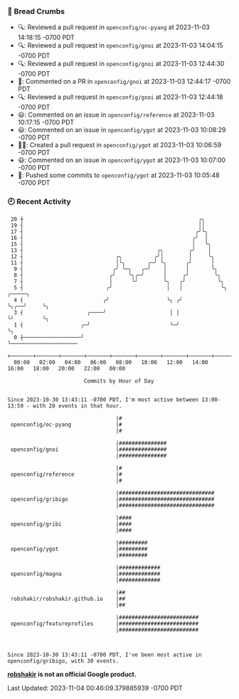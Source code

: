 ### 🍞 Bread Crumbs

 * 🔍: Reviewed a pull request in  `openconfig/oc-pyang` at 2023-11-03 14:18:15 -0700 PDT
 * 🔍: Reviewed a pull request in  `openconfig/gnoi` at 2023-11-03 14:04:15 -0700 PDT
 * 🔍: Reviewed a pull request in  `openconfig/gnoi` at 2023-11-03 12:44:30 -0700 PDT
 * 💬: Commented on a PR in  `openconfig/gnoi` at 2023-11-03 12:44:17 -0700 PDT
 * 🔍: Reviewed a pull request in  `openconfig/gnoi` at 2023-11-03 12:44:18 -0700 PDT
 * 😃: Commented on an issue in `openconfig/reference` at 2023-11-03 10:17:15 -0700 PDT
 * 😃: Commented on an issue in `openconfig/ygot` at 2023-11-03 10:08:29 -0700 PDT
 * ✍🏼: Created a pull request in `openconfig/ygot` at 2023-11-03 10:06:59 -0700 PDT
 * 😃: Commented on an issue in `openconfig/ygot` at 2023-11-03 10:07:00 -0700 PDT
 * 🚢: Pushed some commits to `openconfig/ygot` at 2023-11-03 10:05:48 -0700 PDT

### 🕘 Recent Activity
```
 20 ┼                                                       ╭╮
 19 ┤                                                       ││
 17 ┤                                                      ╭╯╰╮
 16 ┤                                                     ╭╯  │
 15 ┤                                                     │   ╰╮
 13 ┤                                          ╭╮        ╭╯    │
 12 ┤                             ╭╮          ╭╯│        │     ╰╮
 11 ┤                             │╰╮       ╭─╯ ╰╮      ╭╯      │
  9 ┤                            ╭╯ ╰─╮   ╭─╯    │      │       ╰╮
  8 ┤                           ╭╯    ╰╮╭─╯      │     ╭╯        ╰╮
  7 ┤                           │      ╰╯        ╰╮   ╭╯          ╰╮
  5 ┤                          ╭╯                 │   │            ╰╮    ╭─────╮
  4 ┤                         ╭╯                  ╰╮ ╭╯             ╰╮╭──╯     ╰╮
  3 ┤                    ╭────╯                    │ │               ╰╯         ╰╮
  1 ┤                  ╭─╯                         ╰─╯                           ╰╮
  0 ┼──────────────────╯                                                          ╰─────────────────────
    +───────+───────+───────+───────+───────+───────+───────+───────+───────+───────+───────+───────+────
  00:00   02:00   04:00   06:00   08:00   10:00   12:00   14:00   16:00   18:00   20:00   22:00   00:00   

						Commits by Hour of Day


Since 2023-10-30 13:43:11 -0700 PDT, I'm most active between 13:00-13:59 - with 20 events in that hour.

```



```
                                  |#
 openconfig/oc-pyang              |#
                                  |#

                                  |###############
 openconfig/gnoi                  |###############
                                  |###############

                                  |#
 openconfig/reference             |#
                                  |#

                                  |##############################
 openconfig/gribigo               |##############################
                                  |##############################

                                  |####
 openconfig/gribi                 |####
                                  |####

                                  |#########
 openconfig/ygot                  |#########
                                  |#########

                                  |#############
 openconfig/magna                 |#############
                                  |#############

                                  |##
 robshakir/robshakir.github.io    |##
                                  |##

                                  |#########################
 openconfig/featureprofiles       |#########################
                                  |#########################



Since 2023-10-30 13:43:11 -0700 PDT, I've been most active in openconfig/gribigo, with 30 events.

```
**[robshakir](mailto:robjs@google.com) is not an official Google product.**  


Last Updated: 2023-11-04 00:46:09.379885939 -0700 PDT
